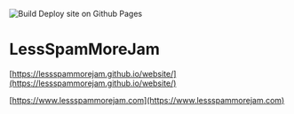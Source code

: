![Build Deploy site on Github Pages](https://github.com/LessSpamMoreJam/website/workflows/Build%20Deploy%20site%20on%20Github%20Pages/badge.svg)

# LessSpamMoreJam

[https://lessspammorejam.github.io/website/](https://lessspammorejam.github.io/website/)

[https://www.lessspammorejam.com](https://www.lessspammorejam.com)
